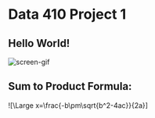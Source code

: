 # Data 410 Project 1

## Hello World!
![screen-gif](https://user-images.githubusercontent.com/74326062/151677042-08d22bcd-049b-43c1-bef5-98c25029fddd.png)

## Sum to Product Formula:

![\Large x=\frac{-b\pm\sqrt{b^2-4ac}}{2a}]
